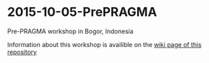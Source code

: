 # 2015-10-05-PrePRAGMA
Pre-PRAGMA workshop in Bogor, Indonesia

Information about this workshop is availible on the [wiki page of this 
repository](https://github.com/iDigBio/2015-10-05-PrePRAGMA/wiki)

